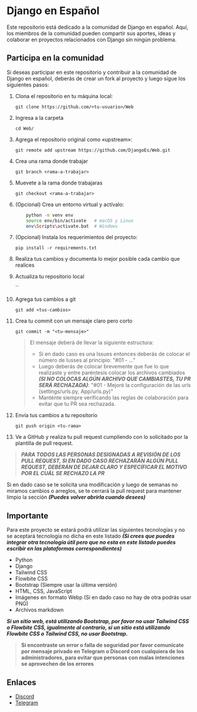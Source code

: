 # Django en Español

Este repositorio está dedicado a la comunidad de Django en español. Aquí, los miembros de la comunidad pueden compartir sus aportes, ideas y colaborar en proyectos relacionados con Django sin ningún problema.

## Participa en la comunidad

Si deseas participar en este repositorio y contribuir a la comunidad de Django en español, deberás de crear un fork al proyecto y luego sigue los siguientes pasos:

1. Clona el repositorio en tu máquina local:

    `git clone https://github.com/<tu-usuario>/Web`

2. Ingresa a la carpeta

    `cd Web/`

3. Agrega el repositorio original como «upstream»:

    `git remote add upstream https://github.com/DjangoEs/Web.git`

4. Crea una rama donde trabajar

    `git branch <rama-a-trabajar>`

5. Muevete a la rama donde trabajaras

    `git checkout <rama-a-trabajar>`

6. (Opcional) Crea un entorno virtual y actívalo:

    ``` bash
        python -m venv env
        source env/bin/activate   # macOS y Linux
        env\Scripts\activate.bat  # Windows
    ```

7. (Opcional) Instala los requerimientos del proyecto:

    `pip install -r requirements.txt`

8. Realiza tus cambios y documenta lo mejor posible cada cambio que realices

9. Actualiza tu repositorio local

    ``

10. Agrega tus cambios a git

    `git add <tus-cambios>`

11. Crea tu commit con un mensaje claro pero corto

    `git commit -m "<tu-mensaje>"`

    >
    > El mensaje deberá de llevar la siguiente estructura:
    >
    > - Si en dado caso es una Issues entonces deberás de colocar el número de Iusses al principio: "#01 - ..."
    > - Luego deberás de colocar brevemente que fue lo que realizaste y entre paréntesis colocar los archivos cambiados ***(SI NO COLOCAS ALGÚN ARCHIVO QUE CAMBIASTES, TU PR SERÁ RECHAZADA)***:
    > "#01 - Mejoré la configuración de las urls (settings/urls.py, App/urls.py)"
    > - Manténte siempre verificando las reglas de colaboración para evitar que tu PR sea rechazada.

12. Envia tus cambios a tu repositorio

    `git push origin <tu-rama>`

13. Ve a GitHub y realiza tu pull request cumpliendo con lo solicitado por la plantilla de pull request.

> ***PARA TODOS LAS PERSONAS DESIGNADAS A REVISIÓN DE LOS PULL REQUEST, SI EN DADO CASO RECHAZARÁN ALGÚN PULL REQUEST, DEBERÁN DE DEJAR CLARO Y ESPECÍFICAR EL MOTIVO POR EL CUÁL SE RECHAZO LA PR***

Si en dado caso se te solicita una modificación y luego de semanas no miramos cambios o arreglos, se te cerrará la pull request para mantener limpio la sección ***(Puedes volver abrirla cuando desees)***

## Importante

Para este proyecto se estará podrá utilizar las siguientes tecnologías y no se aceptará tecnología no dicha en este listado ***(Si crees que puedes integrar otra tecnología útil pero que no esta en este listado puedes escribir en las plataformas correspondientes)***

- Python
- Django
- Tailwind CSS
- Flowbite CSS
- Bootstrap (Siempre usar la última versión)
- HTML, CSS, JavaScript
- Imágenes en formato Webp (Si en dado caso no hay de otra podrás usar PNG)
- Archivos markdown

***Si un sitio web, está utilizando Bootstrap, por favor no usar Tailwind CSS o Flowbite CSS, igualmente al contrario, si un sitio está utilizando Flowbite CSS o Tailwind CSS, no usar Bootstrap.***

> **Si encontraste un error o falla de seguridad por favor comunicate por mensaje privado en Telegram o Discord con cualquiera de los administradores, para evitar que personas con malas intenciones se aprovechen de los errores**

## Enlaces

- [Discord](https://discord.gg/GhurcrRC3R)
- [Telegram](https://t.me/DjangoEsp)